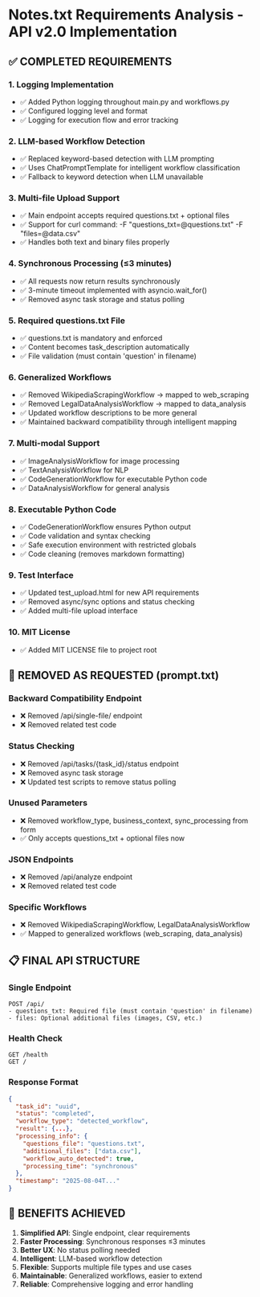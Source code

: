 # Notes.txt Requirements Analysis - API v2.0 Implementation

## ✅ COMPLETED REQUIREMENTS

### 1. Logging Implementation

- ✅ Added Python logging throughout main.py and workflows.py
- ✅ Configured logging level and format
- ✅ Logging for execution flow and error tracking

### 2. LLM-based Workflow Detection  

- ✅ Replaced keyword-based detection with LLM prompting
- ✅ Uses ChatPromptTemplate for intelligent workflow classification
- ✅ Fallback to keyword detection when LLM unavailable

### 3. Multi-file Upload Support

- ✅ Main endpoint accepts required questions.txt + optional files  
- ✅ Support for curl command: -F "questions_txt=@questions.txt" -F "files=@data.csv"
- ✅ Handles both text and binary files properly

### 4. Synchronous Processing (≤3 minutes)

- ✅ All requests now return results synchronously
- ✅ 3-minute timeout implemented with asyncio.wait_for()
- ✅ Removed async task storage and status polling

### 5. Required questions.txt File

- ✅ questions.txt is mandatory and enforced  
- ✅ Content becomes task_description automatically
- ✅ File validation (must contain 'question' in filename)

### 6. Generalized Workflows

- ✅ Removed WikipediaScrapingWorkflow → mapped to web_scraping
- ✅ Removed LegalDataAnalysisWorkflow → mapped to data_analysis  
- ✅ Updated workflow descriptions to be more general
- ✅ Maintained backward compatibility through intelligent mapping

### 7. Multi-modal Support

- ✅ ImageAnalysisWorkflow for image processing
- ✅ TextAnalysisWorkflow for NLP
- ✅ CodeGenerationWorkflow for executable Python code
- ✅ DataAnalysisWorkflow for general analysis

### 8. Executable Python Code

- ✅ CodeGenerationWorkflow ensures Python output
- ✅ Code validation and syntax checking
- ✅ Safe execution environment with restricted globals
- ✅ Code cleaning (removes markdown formatting)

### 9. Test Interface

- ✅ Updated test_upload.html for new API requirements
- ✅ Removed async/sync options and status checking
- ✅ Added multi-file upload interface

### 10. MIT License

- ✅ Added MIT LICENSE file to project root

## 🚫 REMOVED AS REQUESTED (prompt.txt)

### Backward Compatibility Endpoint

- ❌ Removed /api/single-file/ endpoint
- ❌ Removed related test code

### Status Checking

- ❌ Removed /api/tasks/{task_id}/status endpoint  
- ❌ Removed async task storage
- ❌ Updated test scripts to remove status polling

### Unused Parameters

- ❌ Removed workflow_type, business_context, sync_processing from form
- ✅ Only accepts questions_txt + optional files now

### JSON Endpoints

- ❌ Removed /api/analyze endpoint
- ❌ Removed related test code

### Specific Workflows

- ❌ Removed WikipediaScrapingWorkflow, LegalDataAnalysisWorkflow
- ✅ Mapped to generalized workflows (web_scraping, data_analysis)

## 📋 FINAL API STRUCTURE

### Single Endpoint

```
POST /api/ 
- questions_txt: Required file (must contain 'question' in filename)
- files: Optional additional files (images, CSV, etc.)
```

### Health Check

```
GET /health
GET /
```

### Response Format

```json
{
  "task_id": "uuid",
  "status": "completed",
  "workflow_type": "detected_workflow", 
  "result": {...},
  "processing_info": {
    "questions_file": "questions.txt",
    "additional_files": ["data.csv"],
    "workflow_auto_detected": true,
    "processing_time": "synchronous"
  },
  "timestamp": "2025-08-04T..."
}
```

## 🎯 BENEFITS ACHIEVED

1. **Simplified API**: Single endpoint, clear requirements
2. **Faster Processing**: Synchronous responses ≤3 minutes  
3. **Better UX**: No status polling needed
4. **Intelligent**: LLM-based workflow detection
5. **Flexible**: Supports multiple file types and use cases
6. **Maintainable**: Generalized workflows, easier to extend
7. **Reliable**: Comprehensive logging and error handling
